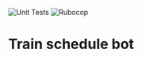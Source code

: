 ![Unit Tests](https://github.com/anton-bondaronok/train_schedule_bot/actions/workflows/unit_tests.yml/badge.svg)
![Rubocop](https://github.com/anton-bondaronok/train_schedule_bot/actions/workflows/linters.yml/badge.svg)

# Train schedule bot
